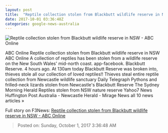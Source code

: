 ```yaml
---
layout: post
title:  "Reptile collection stolen from Blackbutt wildlife reserve in NSW - ABC Online"
date: 2017-10-01 03:36:48Z
categories: google-news-australia
---
```


![Reptile collection stolen from Blackbutt wildlife reserve in NSW - ABC Online](http://www.abc.net.au/news/image/9005526-1x1-700x700.jpg)

ABC Online Reptile collection stolen from Blackbutt wildlife reserve in NSW ABC Online A collection of reptiles has been stolen from a wildlife reserve on the New South Wales' mid-north coast. app-facebook. Blackbutt Reserve. 4 hours ago. At 130am today Blackbutt Reserve was broken into, thieves stole all our collection of loved reptiles!! Thieves steal entire reptile collection from Newcastle wildlife sanctuary Daily Telegraph Pythons and frilled-neck lizards stolen from Newcastle's Blackbutt Reserve The Sydney Morning Herald Reptiles stolen from NSW nature reserve Yahoo7 News Huffington Post Australia - Newcastle Herald - Mirage News all 10 news articles »


Full story on F3News: [Reptile collection stolen from Blackbutt wildlife reserve in NSW - ABC Online](http://www.f3nws.com/n/JKWNJC)

> Posted on: Sunday, October 1, 2017 3:36:48 AM
